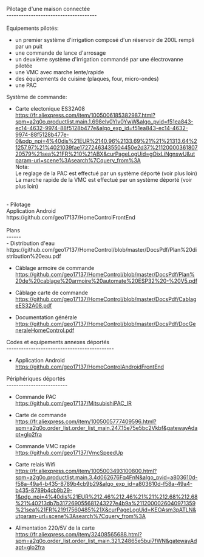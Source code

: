 Pilotage d'une maison connectée<br>
-------------------------------------<br><br>
Equipements pilotés:
- un premier système d'irrigation composé d'un réservoir de 200L rempli par un puit
- une commande de lance d'arrosage
- un deuxième système d'irrigation commandé par une électrovanne pilotée
- une VMC avec marche lente/rapide
- des équipements de cuisine (plaques, four, micro-ondes)
- une PAC<br>

Système de commande:<br>
- Carte electonique ES32A08<br>
https://fr.aliexpress.com/item/1005006185382987.html?spm=a2g0o.productlist.main.1.698elv0Ylv0YwW&algo_pvid=f51ea843-ec14-4632-9974-88f5128b477e&algo_exp_id=f51ea843-ec14-4632-9974-88f5128b477e-0&pdp_npi=4%40dis%21EUR%2140.96%2133.69%21%21%21313.64%21257.97%21%4021039fae17272463435504450e2d37%2112000036180720579%21sea%21FR%210%21ABX&curPageLogUid=gOixLiNgnswU&utparam-url=scene%3Asearch%7Cquery_from%3A<br>
  Nota:<br>
  Le reglage de la PAC est effectué par un système déporté (voir plus loin)<br>
  La marche rapide de la VMC est effectué par un système déporté (voir plus loin)<br>
<br>  
- Pilotage<br>
  Application Android<br>
https://github.com/geo17137/HomeControlFrontEnd
<br><br>
Plans<br>
------<br>
- Distribution d'eau<br>
https://github.com/geo17137/HomeControl/blob/master/DocsPdf/Plan%20distribution%20eau.pdf

- Câblage armoire de commande<br>
https://github.com/geo17137/HomeControl/blob/master/DocsPdf/Plan%20de%20cablage%20armoire%20automate%20ESP32%20-%20V5.pdf

- Câblage carte de commande<br>
https://github.com/geo17137/HomeControl/blob/master/DocsPdf/CablageES32A08.pdf

- Documentation générale<br>
https://github.com/geo17137/HomeControl/blob/master/DocsPdf/DocGeneraleHomeControl.pdf

Codes et equipements annexes déportés<br>
--------------------------------------------<br>
- Application Android<br>
https://github.com/geo17137/HomeControlAndroidFrontEnd

Périphériques déportés<br>
-------------------------<br>
- Commande PAC<br>
https://github.com/geo17137/MitsubishiPAC_IR<br>
- Carte de commande<br>
https://fr.aliexpress.com/item/1005005777409596.html?spm=a2g0o.order_list.order_list_main.247.15e75e5bc2Vkbf&gatewayAdapt=glo2fra

- Commande VMC rapide<br>
https://github.com/geo17137/VmcSpeedUp
- Carte relais Wifi<br>
https://fr.aliexpress.com/item/1005003493100800.html?spm=a2g0o.productlist.main.3.4d062676Fq4FnN&algo_pvid=a803610d-f58a-49a4-b435-8789b4cb9b29&algo_exp_id=a803610d-f58a-49a4-b435-8789b4cb9b29-1&pdp_npi=4%40dis%21EUR%212.46%212.46%21%21%212.68%212.68%21%40213db7b317269055681243227e4b9a%2112000026040971359%21sea%21FR%21917560485%21X&curPageLogUid=KEOAsm3pATLN&utparam-url=scene%3Asearch%7Cquery_from%3A
- Alimentation 220/5V de la carte<br>
https://fr.aliexpress.com/item/32408565688.html?spm=a2g0o.order_list.order_list_main.321.24865e5bui7fWN&gatewayAdapt=glo2fra

